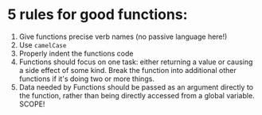 # 5 rules for good functions:

1. Give functions precise verb names (no passive language here!)
2. Use `camelCase`
3. Properly indent the functions code
4. Functions should focus on one task: either returning a value or causing a side effect of some kind. Break the function into 
additional other functions if it's doing two or more things. 
5. Data needed by Functions should be passed as an argument directly to the function, rather than being directly accessed from a global variable. SCOPE! 
